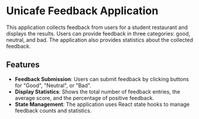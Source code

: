 # Unicafe Feedback Application

This application collects feedback from users for a student restaurant and displays the results. Users can provide feedback in three categories: good, neutral, and bad. The application also provides statistics about the collected feedback.

## Features

- **Feedback Submission**: Users can submit feedback by clicking buttons for "Good", "Neutral", or "Bad".
- **Display Statistics**: Shows the total number of feedback entries, the average score, and the percentage of positive feedback.
- **State Management**: The application uses React state hooks to manage feedback counts and statistics.
